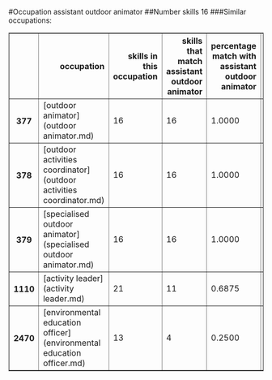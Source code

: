 #Occupation assistant outdoor animator
##Number skills 16
###Similar occupations:
<table border="1" class="dataframe">
  <thead>
    <tr style="text-align: right;">
      <th></th>
      <th>occupation</th>
      <th>skills in this occupation</th>
      <th>skills that match assistant outdoor animator</th>
      <th>percentage match with assistant outdoor animator</th>
      <th>skills not in assistant outdoor animator</th>
    </tr>
  </thead>
  <tbody>
    <tr>
      <th>377</th>
      <td>[outdoor animator](outdoor animator.md)</td>
      <td>16</td>
      <td>16</td>
      <td>1.0000</td>
      <td>0</td>
    </tr>
    <tr>
      <th>378</th>
      <td>[outdoor activities coordinator](outdoor activities coordinator.md)</td>
      <td>16</td>
      <td>16</td>
      <td>1.0000</td>
      <td>0</td>
    </tr>
    <tr>
      <th>379</th>
      <td>[specialised outdoor animator](specialised outdoor animator.md)</td>
      <td>16</td>
      <td>16</td>
      <td>1.0000</td>
      <td>0</td>
    </tr>
    <tr>
      <th>1110</th>
      <td>[activity leader](activity leader.md)</td>
      <td>21</td>
      <td>11</td>
      <td>0.6875</td>
      <td>10</td>
    </tr>
    <tr>
      <th>2470</th>
      <td>[environmental education officer](environmental education officer.md)</td>
      <td>13</td>
      <td>4</td>
      <td>0.2500</td>
      <td>9</td>
    </tr>
  </tbody>
</table>
